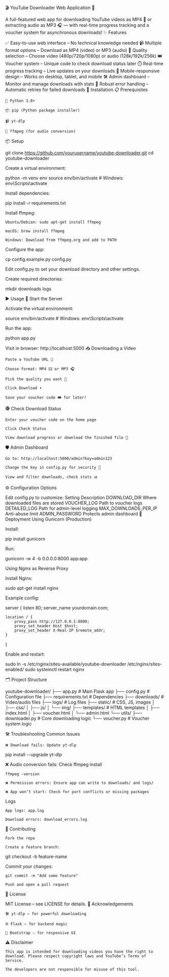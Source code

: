 🎬 YouTube Downloader Web Application 🚀

A full-featured web app for downloading YouTube videos as MP4 🎥 or extracting audio as MP3 🎧 — with real-time progress tracking and a voucher system for asynchronous downloads!
✨ Features

✅ Easy-to-use web interface – No technical knowledge needed
📹 Multiple format options – Download as MP4 (video) or MP3 (audio)
📐 Quality selection – Choose video (480p/720p/1080p) or audio (128k/192k/256k)
🎟️ Voucher system – Unique code to check download status later
⏱️ Real-time progress tracking – Live updates on your downloads
📱 Mobile-responsive design – Works on desktop, tablet, and mobile
🛠️ Admin dashboard – Monitor and manage downloads with stats
🔁 Robust error handling – Automatic retries for failed downloads
🧰 Installation
📋 Prerequisites

    🐍 Python 3.8+

    📦 pip (Python package installer)

    📹 yt-dlp

    🎵 ffmpeg (for audio conversion)

📦 Setup

git clone https://github.com/yourusername/youtube-downloader.git
cd youtube-downloader

Create a virtual environment:

python -m venv env
source env/bin/activate  # Windows: env\Scripts\activate

Install dependencies:

pip install -r requirements.txt

Install ffmpeg:

    Ubuntu/Debian: sudo apt-get install ffmpeg

    macOS: brew install ffmpeg

    Windows: Download from ffmpeg.org and add to PATH

Configure the app:

cp config.example.py config.py

Edit config.py to set your download directory and other settings.

Create required directories:

mkdir downloads logs

▶️ Usage
🔌 Start the Server

Activate the virtual environment:

source env/bin/activate  # Windows: env\Scripts\activate

Run the app:

python app.py

Visit in browser: http://localhost:5000
📥 Downloading a Video

    Paste a YouTube URL 🔗

    Choose format: MP4 🎞️ or MP3 🎧

    Pick the quality you want 📐

    Click Download ⬇️

    Save your voucher code 🎟️ for later!

🕵️ Check Download Status

    Enter your voucher code on the home page

    Click Check Status

    View download progress or download the finished file 📂

🛡️ Admin Dashboard

    Go to: http://localhost:5000/admin?key=admin123

    Change the key in config.py for security 🔐

    View and filter downloads, check stats 📊

⚙️ Configuration Options

Edit config.py to customize:
Setting	Description
DOWNLOAD_DIR	Where downloaded files are stored
VOUCHER_LOG	Path to voucher logs
DETAILED_LOG	Path for admin-level logging
MAX_DOWNLOADS_PER_IP	Anti-abuse limit
ADMIN_PASSWORD	Protects admin dashboard
🚀 Deployment
Using Gunicorn (Production)

Install:

pip install gunicorn

Run:

gunicorn -w 4 -b 0.0.0.0:8000 app:app

Using Nginx as Reverse Proxy

Install Nginx:

sudo apt-get install nginx

Example config:

server {
    listen 80;
    server_name yourdomain.com;

    location / {
        proxy_pass http://127.0.0.1:8000;
        proxy_set_header Host $host;
        proxy_set_header X-Real-IP $remote_addr;
    }
}

Enable and restart:

sudo ln -s /etc/nginx/sites-available/youtube-downloader /etc/nginx/sites-enabled/
sudo systemctl restart nginx

🗂️ Project Structure

youtube-downloader/
├── app.py                  # Main Flask app
├── config.py               # Configuration file
├── requirements.txt        # Dependencies
├── downloads/              # Video/audio files
├── logs/                   # Log files
├── static/                 # CSS, JS, images
│   ├── css/
│   ├── js/
│   └── img/
├── templates/              # HTML templates
│   ├── index.html
│   ├── voucher.html
│   └── admin.html
└── utils/
    ├── downloader.py       # Core downloading logic
    └── voucher.py          # Voucher system logic

🛠️ Troubleshooting
Common Issues

    ❌ Download fails: Update yt-dlp

pip install --upgrade yt-dlp

❌ Audio conversion fails: Check ffmpeg install

    ffmpeg -version

    ❌ Permission errors: Ensure app can write to downloads/ and logs/

    ❌ App won’t start: Check for port conflicts or missing packages

Logs

    App logs: app.log

    Download errors: download_errors.log

🤝 Contributing

    Fork the repo

    Create a feature branch:

git checkout -b feature-name

Commit your changes:

    git commit -m "Add some feature"

    Push and open a pull request

🪪 License

MIT License – see LICENSE for details.
🙌 Acknowledgements

    🛠️ yt-dlp – for powerful downloading

    🌐 Flask – for backend magic

    🎨 Bootstrap – for responsive UI

⚠️ Disclaimer

    This app is intended for downloading videos you have the right to download. Please respect copyright laws and YouTube’s Terms of Service.

    The developers are not responsible for misuse of this tool.
